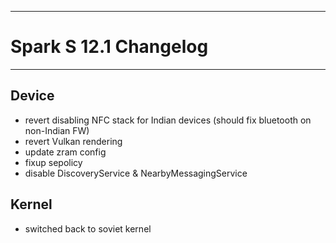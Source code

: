 ------

# Spark S 12.1 Changelog

------

## Device
- revert disabling NFC stack for Indian devices (should fix bluetooth on non-Indian FW)
- revert Vulkan rendering
- update zram config
- fixup sepolicy
- disable DiscoveryService & NearbyMessagingService

## Kernel
- switched back to soviet kernel
